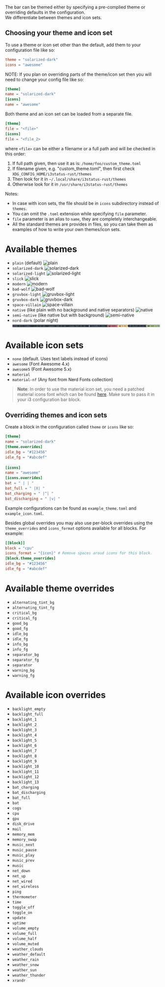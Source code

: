 The bar can be themed either by specifying a pre-complied theme or overriding defaults in the configuration.  
We differentiate between themes and icon sets.

## Choosing your theme and icon set
To use a theme or icon set other than the default, add them to your configuration file like so:
```toml
theme = "solarized-dark"
icons = "awesome"
```
NOTE: If you plan on overriding parts of the theme/icon set then you will need to change your config file like so:
```toml
[theme]
name = "solarized-dark"
[icons]
name = "awesome"
```

Both theme and an icon set can be loaded from a separate file. 
```toml
[theme]
file = "<file>"
[icons]
file = "<file_2>
```
where `<file>` can be either a filename or a full path and will be checked in this order:

1. If full path given, then use it as is: `/home/foo/custom_theme.toml`
2. If filename given, e.g. "custom_theme.toml", then first check `XDG_CONFIG_HOME/i3status-rust/themes`
3. Then look for it in `~/.local/share/i3status-rust/themes`
4. Otherwise look for it in `/usr/share/i3status-rust/themes`

Notes:
- In case with icon sets, the file should be in `icons` subdirectory instead of `themes`.
- You can omit the `.toml` extension while specifying `file` parameter.
- `file` parameter is an alias to `name`, they are completely interchangeable.
- All the standard themes are provides in files, so you can take them as examples of how to write your own themes/icon sets.

# Available themes

* `plain` (default)
![plain](https://raw.githubusercontent.com/greshake/i3status-rust/master/img/themes/plain.png)
* `solarized-dark`
![solarized-dark](https://raw.githubusercontent.com/greshake/i3status-rust/master/img/themes/solarized_dark.png)
* `solarized-light`
![solarized-light](https://raw.githubusercontent.com/greshake/i3status-rust/master/img/themes/solarized_light.png)
* `slick`
![slick](https://raw.githubusercontent.com/greshake/i3status-rust/master/img/themes/slick.png)
* `modern`
![modern](https://raw.githubusercontent.com/greshake/i3status-rust/master/img/themes/modern.png)
* `bad-wolf`
![bad-wolf](https://raw.githubusercontent.com/greshake/i3status-rust/master/img/themes/bad_wolf.png)
* `gruvbox-light`
![gruvbox-light](https://raw.githubusercontent.com/greshake/i3status-rust/master/img/themes/gruvbox_light.png)
* `gruvbox-dark`
![gruvbox-dark](https://raw.githubusercontent.com/greshake/i3status-rust/master/img/themes/gruvbox_dark.png)
* `space-villain`
![space-villain](https://raw.githubusercontent.com/greshake/i3status-rust/master/img/themes/space_villain.png)
* `native` (like plain with no background and native separators)
![native](https://raw.githubusercontent.com/greshake/i3status-rust/master/img/themes/native.png)
* `semi-native` (like native but with background)
![semi-native](https://user-images.githubusercontent.com/53198048/116204341-8a25e300-a6f1-11eb-9652-bbf8e432bd41.png)
* `nord-dark` (polar night)
![nord-dark](https://raw.githubusercontent.com/greshake/i3status-rust/master/img/themes/nord-dark.png)

# Available icon sets

* `none` (default. Uses text labels instead of icons)
* `awesome` (Font Awesome 4.x)
* `awesome5` (Font Awesome 5.x)
* `material`
* `material-nf` (Any font from Nerd Fonts collection)

> **Note**: In order to use the material icon set, you need a patched material icons font which can be found [here](https://gist.github.com/draoncc/3c20d8d4262892ccd2e227eefeafa8ef/raw/3e6e12c213fba1ec28aaa26430c3606874754c30/MaterialIcons-Regular-for-inline.ttf). Make sure to pass it in your i3 configuration bar block.

## Overriding themes and icon sets

Create a block in the configuration called `theme` or `icons` like so:

```toml
[theme]
name = "solarized-dark"
[theme.overrides]
idle_bg = "#123456"
idle_fg = "#abcdef"

[icons]
name = "awesome"
[icons.overrides]
bat = " | | "
bat_full = " |X| "
bat_charging = " |^| "
bat_discharging = " |v| "
```

Example configurations can be found as `example_theme.toml` and `example_icon.toml`.

Besides global overrides you may also use per-block overrides using the `theme_overrides` and `icons_format` options available for all blocks.
For example:
```toml
[[block]]
block = "cpu"
icons_format = "{icon}" # Remove spaces aroud icons for this block.
[block.theme_overrides]
idle_bg = "#123456"
idle_fg = "#abcdef"
```

# Available theme overrides

* `alternating_tint_bg`
* `alternating_tint_fg`
* `critical_bg`
* `critical_fg`
* `good_bg`
* `good_fg`
* `idle_bg`
* `idle_fg`
* `info_bg`
* `info_fg`
* `separator_bg`
* `separator_fg`
* `separator`
* `warning_bg`
* `warning_fg`

# Available icon overrides

* `backlight_empty`
* `backlight_full`
* `backlight_1`
* `backlight_2`
* `backlight_3`
* `backlight_4`
* `backlight_5`
* `backlight_6`
* `backlight_7`
* `backlight_8`
* `backlight_9`
* `backlight_10`
* `backlight_11`
* `backlight_12`
* `backlight_13`
* `bat_charging`
* `bat_discharging`
* `bat_full`
* `bat`
* `cogs`
* `cpu`
* `gpu`
* `disk_drive`
* `mail`
* `memory_mem`
* `memory_swap`
* `music_next`
* `music_pause`
* `music_play`
* `music_prev`
* `music`
* `net_down`
* `net_up`
* `net_wired`
* `net_wireless`
* `ping`
* `thermometer`
* `time`
* `toggle_off`
* `toggle_on`
* `update`
* `uptime`
* `volume_empty`
* `volume_full`
* `volume_half`
* `volume_muted`
* `weather_clouds`
* `weather_default`
* `weather_rain`
* `weather_snow`
* `weather_sun`
* `weather_thunder`
* `xrandr`
